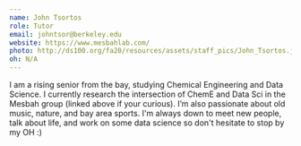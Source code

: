```yaml
---
name: John Tsortos
role: Tutor
email: johntsor@berkeley.edu
website: https://www.mesbahlab.com/
photo: http://ds100.org/fa20/resources/assets/staff_pics/John_Tsortos.jpg
oh: N/A
---
```


I am a rising senior from the bay, studying Chemical Engineering and Data Science. I currently research the intersection of ChemE and Data Sci in the Mesbah group (linked above if your curious). I’m also passionate about old music, nature, and bay area sports.  I'm always down to meet new people, talk about life, and work on some data science so don't hesitate to stop by my OH :)
